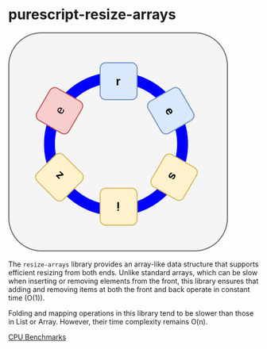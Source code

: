 # purescript-resize-arrays

![logo](docs/logo.svg)


The `resize-arrays` library provides an array-like data structure that supports efficient resizing from both ends. Unlike standard arrays, which can be slow when inserting or removing elements from the front, this library ensures that adding and removing items at both the front and back operate in constant time (O(1)). 

Folding and mapping operations in this library tend to be slower than those in List or Array. However, their time complexity remains O(n).

[CPU Benchmarks](https://m-bock.github.io/purescript-resize-arrays/benchmarks.html)
